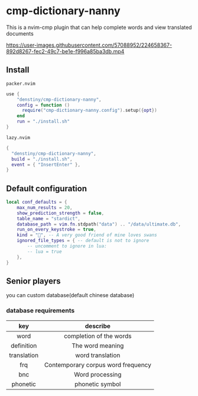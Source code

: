 # cmp-dictionary-nanny
This is a nvim-cmp plugin that can help complete words and view translated documents

https://user-images.githubusercontent.com/57088952/224658367-892d8267-fec2-49c7-be1e-f996a85ba3db.mp4

## Install
`packer.nvim`
```lua
use {
    "denstiny/cmp-dictionary-nanny",
    config = function ()
      require("cmp-dictionary-nanny.config").setup({opt})
    end
    run = "./install.sh"
}
```
`lazy.nvim`
```lua
{
  "denstiny/cmp-dictionary-nanny",
  build = "./install.sh",
  event = { "InsertEnter" },
}
```
## Default configuration
```lua
local conf_defaults = {
	max_num_results = 20,
	show_prediction_strength = false,
	table_name = "stardict",
	database_path = vim.fn.stdpath("data") .. "/data/ultimate.db",
	run_on_every_keystroke = true,
	kind = "🦢", -- A very good friend of mine loves swans
	ignored_file_types = { -- default is not to ignore
		-- uncomment to ignore in lua:
		-- lua = true
	},
}
```
## Senior players
you can custom database(default chinese database)
### database requirements
| key | describe |
| :-: | :-:      |
| word | completion of the words |
| definition | The word meaning |
| translation | word translation |
| frq | Contemporary corpus word frequency |
| bnc | Word processing |
| phonetic | phonetic symbol |
